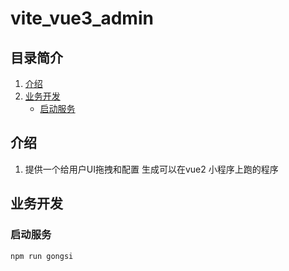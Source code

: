 # vite_vue3_admin

## 目录简介

1. [介绍](#介绍)
2. [业务开发](#业务开发)
    - [启动服务](#启动服务)
    
## <a name="介绍">介绍</a>
1. 提供一个给用户UI拖拽和配置 生成可以在vue2 小程序上跑的程序


## <a name="业务开发">业务开发</a>
### <a name="启动服务">启动服务</a>

```bash
npm run gongsi
```
